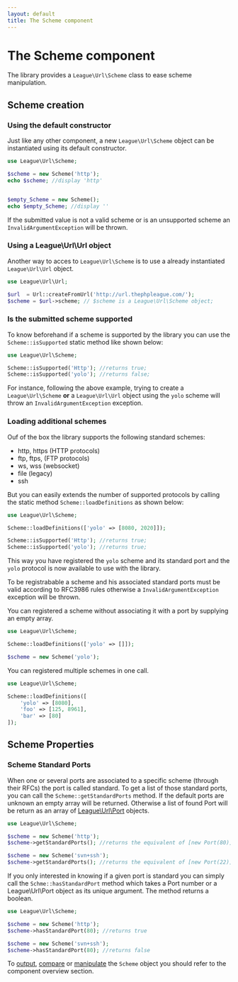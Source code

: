 ```yaml
---
layout: default
title: The Scheme component
---
```


# The Scheme component

The library provides a `League\Url\Scheme` class to ease scheme manipulation.

## Scheme creation

### Using the default constructor

Just like any other component, a new `League\Url\Scheme` object can be instantiated using its default constructor.

~~~php
use League\Url\Scheme;

$scheme = new Scheme('http');
echo $scheme; //display 'http'


$empty_Scheme = new Scheme();
echo $empty_Scheme; //display ''
~~~

<p class="message-warning">If the submitted value is not a valid scheme or is an unsupported scheme an <code>InvalidArgumentException</code> will be thrown.</p>

### Using a League\Url\Url object

Another way to acces to `League\Url\Scheme` is to use a already instantiated `League\Url\Url` object.

~~~php
use League\Url\Url;

$url  = Url::createFromUrl('http://url.thephpleague.com/');
$scheme = $url->scheme; // $scheme is a League\Url\Scheme object;
~~~

### Is the submitted scheme supported

To know beforehand if a scheme is supported by the library you can use the `Scheme::isSupported` static method like shown below:

~~~php
use League\Url\Scheme;

Scheme::isSupported('Http'); //returns true;
Scheme::isSupported('yolo'); //returns false;
~~~

For instance, following the above example, trying to create a `League\Url\Scheme` **or** a `League\Url\Url` object using the `yolo` scheme will throw an `InvalidArgumentException` exception.

### Loading additional schemes

Ouf of the box the library supports the following standard schemes:

- http, https (HTTP protocols)
- ftp, ftps, (FTP protocols)
- ws, wss (websocket)
- file (legacy)
- ssh

 But you can easily extends the number of supported protocols by calling the static method `Scheme::loadDefinitions` as shown below:

~~~php
use League\Url\Scheme;

Scheme::loadDefinitions(['yolo' => [8080, 2020]]);

Scheme::isSupported('Http'); //returns true;
Scheme::isSupported('yolo'); //returns true;
~~~

This way you have registered the `yolo` scheme and its standard port and the `yolo` protocol is now available to use with the library.

To be registrabable a scheme and his associated standard ports must be valid according to RFC3986 rules otherwise a `InvalidArgumentException` exception will be thrown.

You can registered a scheme without associating it with a port by supplying an empty array.

~~~php
use League\Url\Scheme;

Scheme::loadDefinitions(['yolo' => []]);

$scheme = new Scheme('yolo');
~~~

You can registered multiple schemes in one call.

~~~php
use League\Url\Scheme;

Scheme::loadDefinitions([
    'yolo' => [8080],
    'foo' => [125, 8961],
    'bar' => [80]
]);
~~~


## Scheme Properties

### Scheme Standard Ports

When one or several ports are associated to a specific scheme (through their RFCs) the port is called standard. To get a list of those standard ports, you can call the `Scheme::getStandardPorts` method. If the default ports are unknown an empty array will be returned. Otherwise a list of found Port will be return as an array of [League\Url\Port](/4.0/components/port/) objects.

~~~php
use League\Url\Scheme;

$scheme = new Scheme('http');
$scheme->getStandardPorts(); //returns the equivalent of [new Port(80)];

$scheme = new Scheme('svn+ssh');
$scheme->getStandardPorts(); //returns the equivalent of [new Port(22)];
~~~

If you only interested in knowing if a given port is standard you can simply call the `Schme::hasStandardPort` method which takes a Port number or a League\Url\Port object as its unique argument. The method returns a boolean.

~~~php
use League\Url\Scheme;

$scheme = new Scheme('http');
$scheme->hasStandardPort(80); //returns true

$scheme = new Scheme('svn+ssh');
$scheme->hasStandardPort(80); //returns false
~~~

To [output](/4.0/components/overview/#components-string-representations), [compare](/4.0/components/overview/#components-comparison) or [manipulate](/4.0/components/overview/#components-modification) the `Scheme` object you should refer to the component overview section.